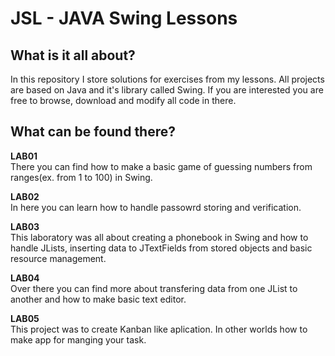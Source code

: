 # JSL - JAVA Swing Lessons

## What is it all about?
In this repository I store solutions for exercises from my lessons. All projects are based on Java and it's library called Swing. If you are interested you are free to browse, download and modify all code in there.

## What can be found there?
**LAB01** \
There you can find how to make a basic game of guessing numbers from ranges(ex. from 1 to 100) in Swing.

**LAB02** \
In here you can learn how to handle passowrd storing and verification.

**LAB03** \
This laboratory was all about creating a phonebook in Swing and how to handle JLists, inserting data to JTextFields from stored objects and basic resource management.

**LAB04** \
Over there you can find more about transfering data from one JList to another and how to make basic text editor.

**LAB05** \
This project was to create Kanban like aplication. In other worlds how to make app for manging your task.